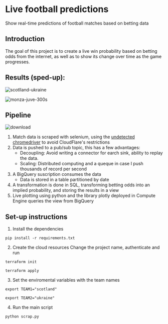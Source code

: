 # Live football predictions

Show real-time predictions of football matches based on betting data


## Introduction

The goal of this project is to create a live win probability based on betting odds from the internet, as well as to show its change over time as the game progresses.


## Results (sped-up):

![scotlland-ukraine](https://user-images.githubusercontent.com/66125885/191607369-4d0ac535-c1a8-456a-bc71-68b9663c0fdf.gif)

![monza-juve-300s](https://user-images.githubusercontent.com/66125885/191607379-76db6946-6319-4b04-b796-34011de525a6.gif)



## Pipeline

![download](https://user-images.githubusercontent.com/66125885/190826735-e5c9c31b-4aaa-4a1e-b01f-772d4b759c4c.jpeg)

1. Match data is scraped with selenium, using the [undetected  chromedriver](https://github.com/ultrafunkamsterdam/undetected-chromedriver) to avoid CloudFlare's restrictions
2. Data is pushed to a pub/sub topic, this has a few advantages:
    - Decoupling: Avoid writing a connector for earch sink, ability to replay the data.
    - Scaling: Distributed computing and a queque in case I push thousands of record per second
3. A BigQuery suscription consumes the data
    - Data is stored in a table partitioned by date
4. A transformation is done in SQL, transforming betting odds into an implied probability, and storing the results in a view
5. Live plotting using python and the library plotly deployed in Compute Engine queries the view from BigQuery


## Set-up instructions

1. Install the dependencies
```
pip install -r requirements.txt
```

2. Create the cloud resources 
Change the project name, authenticate and run
```
terraform init
```
```
terraform apply
```

3. Set the enviromental variables with the team names
```
export TEAM1="scotland"
```

```
export TEAM2="ukraine"
```

4. Run the main script
```
python scrap.py
```




